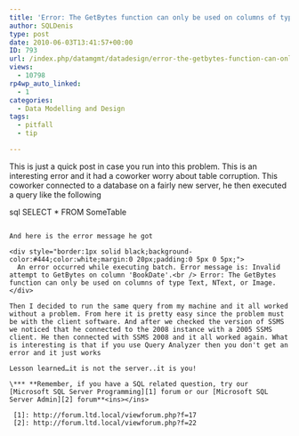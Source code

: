 ```yaml
---
title: 'Error: The GetBytes function can only be used on columns of type Text, NText, or Image'
author: SQLDenis
type: post
date: 2010-06-03T13:41:57+00:00
ID: 793
url: /index.php/datamgmt/datadesign/error-the-getbytes-function-can-only-be/
views:
  - 10798
rp4wp_auto_linked:
  - 1
categories:
  - Data Modelling and Design
tags:
  - pitfall
  - tip

---
```

This is just a quick post in case you run into this problem. This is an interesting error and it had a coworker worry about table corruption. This coworker connected to a database on a fairly new server, he then executed a query like the following

sql
SELECT *
FROM SomeTable
```

And here is the error message he got

<div style="border:1px solid black;background-color:#444;color:white;margin:0 20px;padding:0 5px 0 5px;">
  An error occurred while executing batch. Error message is: Invalid attempt to GetBytes on column 'BookDate'.<br /> Error: The GetBytes function can only be used on columns of type Text, NText, or Image.
</div>

Then I decided to run the same query from my machine and it all worked without a problem. From here it is pretty easy since the problem must be with the client software. And after we checked the version of SSMS we noticed that he connected to the 2008 instance with a 2005 SSMS client. He then connected with SSMS 2008 and it all worked again. What is interesting is that if you use Query Analyzer then you don't get an error and it just works

Lesson learned…it is not the server..it is you!

\*** **Remember, if you have a SQL related question, try our [Microsoft SQL Server Programming][1] forum or our [Microsoft SQL Server Admin][2] forum**<ins></ins>

 [1]: http://forum.ltd.local/viewforum.php?f=17
 [2]: http://forum.ltd.local/viewforum.php?f=22